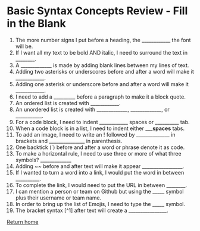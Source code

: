 
# Basic Syntax Concepts Review - Fill in the Blank

1. The more number signs I put before a heading, the ____________ the font will be.
2. If I want all my text to be bold AND italic, I need to surround the text in ________.
3. A _____________ is made by adding blank lines between my lines of text.
4. Adding two asterisks or underscores before and after a word will make it ____________.
5. Adding one asterisk or underscore before and after a word will make it ____________.
6. I need to add a _________ before a paragraph to make it a block quote.
7. An ordered list is created with ____________.
8. An unordered list is created with _____________, _____________, or ___________.
9. For a code block, I need to indent ____________ spaces or __________ tab.
10. When a code block is in a list, I need to indent either ___________spaces________ tabs.
11. To add an image, I need to write an ! followed by ______________ in brackets and _______________ in parenthesis.
12. One backtick (`) before and after a word or phrase denote it as code.
13. To make a horizontal rule, I need to use three or more of what three symbols? _____________
14. Adding ~~ before and after text will make it appear _________________.
15. If I wanted to turn a word into a link, I would put the word in between __________.
16. To complete the link, I would need to put the URL in between ________.
17. I can mention a person or team on Github but using the _____ symbol plus their username or team name.
18. In order to bring up the list of Emojis, I need to type the _____ symbol.
19. The bracket syntax [^1] after text will create a ________________.

[Return home](https://khofstetter94.github.io/reading-notes/)
